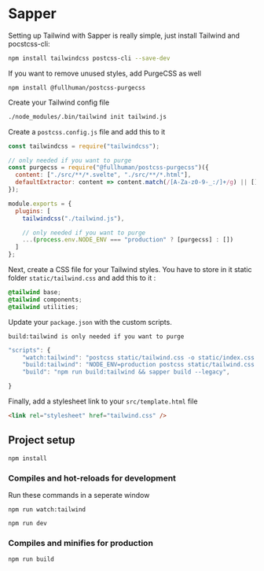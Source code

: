# Sapper

Setting up Tailwind with Sapper is really simple, just install Tailwind and pocstcss-cli:

```sh
npm install tailwindcss postcss-cli --save-dev
```

If you want to remove unused styles, add PurgeCSS as well

```
npm install @fullhuman/postcss-purgecss
```

Create your Tailwind config file

```sh
./node_modules/.bin/tailwind init tailwind.js
```

Create a `postcss.config.js` file and add this to it

```js
const tailwindcss = require("tailwindcss");

// only needed if you want to purge
const purgecss = require("@fullhuman/postcss-purgecss")({
  content: ["./src/**/*.svelte", "./src/**/*.html"],
  defaultExtractor: content => content.match(/[A-Za-z0-9-_:/]+/g) || []
});

module.exports = {
  plugins: [
    tailwindcss("./tailwind.js"),

    // only needed if you want to purge
    ...(process.env.NODE_ENV === "production" ? [purgecss] : [])
  ]
};
```

Next, create a CSS file for your Tailwind styles. You have to store in it static folder `static/tailwind.css` and add this to it :

```css
@tailwind base;
@tailwind components;
@tailwind utilities;
```

Update your `package.json` with the custom scripts.

`build:tailwind is only needed if you want to purge`

```js
"scripts": {
    "watch:tailwind": "postcss static/tailwind.css -o static/index.css -w",
    "build:tailwind": "NODE_ENV=production postcss static/tailwind.css -o static/index.css" ,
    "build": "npm run build:tailwind && sapper build --legacy",

}
```

Finally, add a stylesheet link to your `src/template.html` file

```html
<link rel="stylesheet" href="tailwind.css" />
```

## Project setup

```
npm install
```

### Compiles and hot-reloads for development

Run these commands in a seperate window

```
npm run watch:tailwind
```

```
npm run dev
```

### Compiles and minifies for production

```
npm run build
```
